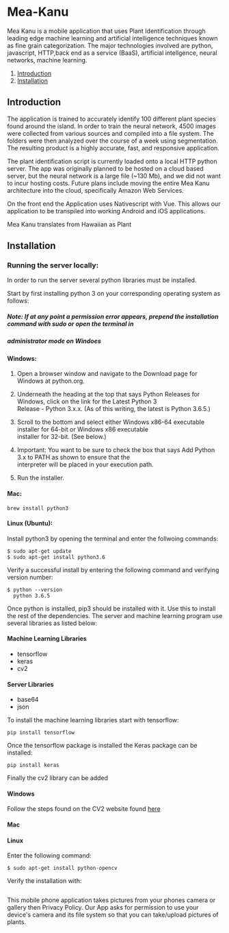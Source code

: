 # Mea-Kanu

Mea Kanu is a mobile application that uses Plant Identification through leading edge machine learning and artificial intelligence techniques known as fine grain categorization. The major technologies involved are python, javascript, HTTP,back end as a service (BaaS), artificial intellgence, neural networks, machine learning. 

1. [Introduction](#Introduction)
2. [Installation](#Installation)

## Introduction

The application is trained to accurately identify 100 different plant species found around the island.
In order to train the neural network, 4500 images were collected from various sources and compiled into a file system. The 
folders were then analyzed over the course of a week using segmentation. The resulting product is a highly accurate, fast, and responsive application.

The plant identification script is currently loaded onto a local HTTP python server. The app was originally planned to be hosted on a cloud based server, but the neural network is a large file (~130 Mb), and we did not want to incur hosting costs. Future plans include moving the entire Mea Kanu architecture into the cloud, specifically Amazon Web Services.

On the front end the Application uses Nativescript with Vue. This allows our application to be transpiled into working Android and iOS applications.



Mea Kanu translates from Hawaiian as Plant 

## Installation

### Running the server locally:

  In order to run the server several python libraries must be installed. 
  
  Start by first installing python 3 on your corresponding operating system as follows:
  
  ##### Note: If at any point a permission error appears, prepend the installation command with sudo or open the terminal in
  #####       administrator mode on Windoes
  
  ####  Windows:
  
  1.  Open a browser window and navigate to the Download page for Windows at python.org.
  
  2.  Underneath the heading at the top that says Python Releases for Windows, click on the link for the Latest Python 3    
      Release - Python 3.x.x. (As of this writing, the latest is Python 3.6.5.)
  
  3.  Scroll to the bottom and select either Windows x86-64 executable installer for 64-bit or Windows x86 executable  
      installer for 32-bit. (See below.)
      
  4.  Important: You want to be sure to check the box that says Add Python 3.x to PATH as shown to ensure that the   
      interpreter will be placed in your execution path.
      
  5.  Run the installer. 
      
      
   #### Mac:
    
    brew install python3
    
   #### Linux (Ubuntu):
   
   Install python3 by opening the terminal and enter the follwoing commands:
   
   ```
   $ sudo apt-get update
   $ sudo apt-get install python3.6
   ```
   
   Verify a successful install by entering the following command and verifying version number:
   
   ```
   $ python --version
     python 3.6.5
   ```

Once python is installed, pip3 should be installed with it. Use this to install the rest of the dependencies.
The server and machine learning program use several libraries as listed below:

#### Machine Learning Libraries
* tensorflow
* keras
* cv2

#### Server Libraries
* base64
* json

To install the machine learning libraries start with tensorflow:

```pip install tensorflow```

Once the tensorflow package is installed the Keras package can be installed:

```pip install keras```

Finally the cv2 library can be added

#### Windows

Follow the steps found on the CV2 website found [here](https://opencv-python-tutroals.readthedocs.io/en/latest/py_tutorials/py_setup/py_setup_in_windows/py_setup_in_windows.html)

#### Mac

#### Linux

Enter the following command:

```
$ sudo apt-get install python-opencv
```

Verify the installation with:

```

```
This mobile phone application takes pictures from your phones camera or gallery then 
Privacy Policy. Our App asks for permission to use your device's camera and its file system so that you can take/upload pictures of plants.
